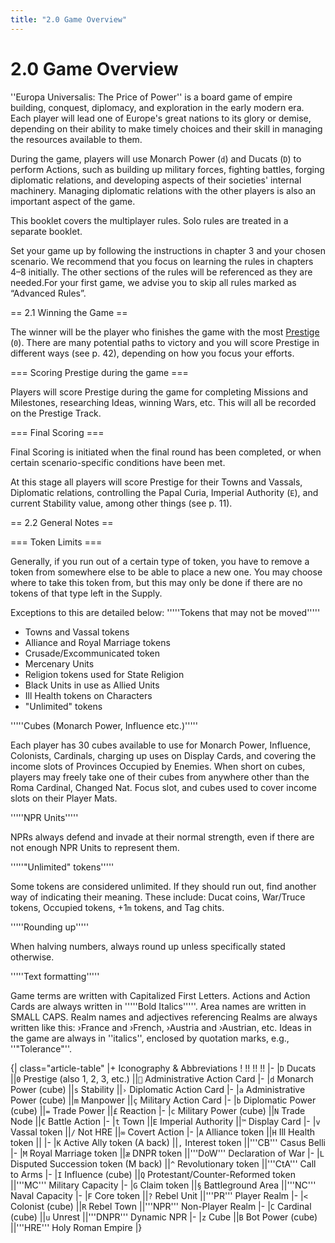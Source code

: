 ```yaml
---
title: "2.0 Game Overview"
---
```


# 2.0 Game Overview

''Europa Universalis: The Price of Power'' is a board game of empire building, conquest, diplomacy, and exploration in the early modern era. Each player will lead one of Europe's great nations to its glory or demise, depending on their ability to make timely choices and their skill in managing the resources available to them. 

During the game, players will use Monarch Power (<code>d</code>) and Ducats (<code>D</code>) to perform Actions, such as building up military forces, fighting battles, forging diplomatic relations, and developing aspects of their societies' internal machinery. Managing diplomatic relations with the other players is also an important aspect of the game.

This booklet covers the multiplayer rules. Solo rules are treated in a separate booklet.

Set your game up by following the instructions in chapter 3 and your chosen scenario. We recommend that you focus on learning the rules in chapters 4–8 initially. The other sections of the rules will be referenced as they are needed.For your first game, we advise you to skip all rules marked as “Advanced Rules”.

== 2.1 Winning the Game ==

The winner will be the player who finishes the game with the most [Prestige](/docs/17-0-victory-and-prestige/#171-the-prestige-track) (<code>0</code>). There are many potential paths to victory and you will score Prestige in different ways (see p. 42), depending on how you focus your efforts.

=== Scoring Prestige during the game ===

Players will score Prestige during the game for completing Missions and Milestones, researching Ideas, winning Wars, etc. This will all be recorded on the Prestige Track.

=== Final Scoring ===

Final Scoring is initiated when the final round has been completed, or when certain scenario-specific conditions have been met.

At this stage all players will score Prestige for their Towns and Vassals, Diplomatic relations, controlling the Papal Curia, Imperial Authority (<code>E</code>), and current Stability value, among other things (see p. 11).

== 2.2 General Notes ==

=== Token Limits ===

Generally, if you run out of a certain type of token, you have to remove a token from somewhere else to be able to place a new one. You may choose where to take this token from, but this may only be done if there are no tokens of that type left in the Supply.

Exceptions to this are detailed below:
'''''Tokens that may not be moved'''''
* Towns and Vassal tokens
* Alliance and Royal Marriage tokens
* Crusade/Excommunicated token
* Mercenary Units
* Religion tokens used for State Religion
* Black Units in use as Allied Units
* Ill Health tokens on Characters
* "Unlimited" tokens

'''''Cubes (Monarch Power, Influence etc.)'''''

Each player has 30 cubes available to use for Monarch Power, Influence, Colonists, Cardinals, charging up uses on Display Cards, and covering the income slots of Provinces Occupied by Enemies. When short on cubes, players may freely take one of their cubes from anywhere other than the Roma Cardinal, Changed Nat. Focus slot, and cubes used to cover income slots on their Player Mats.

'''''NPR Units'''''

NPRs always defend and invade at their normal strength, even if there are not enough NPR Units to represent them. 

'''''"Unlimited" tokens'''''

Some tokens are considered unlimited. If they should run out, find another way of indicating their meaning. These include: Ducat coins, War/Truce tokens, Occupied tokens, +1<code>m</code> tokens, and Tag chits.


'''''Rounding up'''''

When halving numbers, always round up unless specifically stated otherwise.

'''''Text formatting'''''

Game terms are written with Capitalized First Letters. Actions and Action Cards are always written in '''''Bold Italics'''''. Area names are written in SMALL CAPS. Realm names and adjectives referencing Realms are always written like this: ›France and ›French, ›Austria and ›Austrian, etc. Ideas in the game are always in ''italics'', enclosed by quotation marks, e.g., ''"Tolerance"''.

{| class="article-table"
|+ Iconography & Abbreviations
! !! !! !!
|-
|<code>D</code> Ducats								||<code>0</code> Prestige (also 1, 2, 3, etc.)		||<code></code> Administrative Action Card
|-
|<code>d</code> Monarch Power (cube)				||<code>s</code> Stability                          ||<code>›</code> Diplomatic Action Card
|-
|<code>a</code> Administrative Power (cube)        ||<code>m</code> Manpower                           ||<code>ç</code> Military Action Card
|-
|<code>b</code> Diplomatic Power (cube)            ||<code>=</code> Trade Power                        ||<code>£</code> Reaction
|-
|<code>c</code> Military Power (cube)              ||<code>N</code> Trade Node                         ||<code>€</code> Battle Action
|-
|<code>t</code> Town                               ||<code>E</code> Imperial Authority                 ||<code>™</code> Display Card
|-
|<code>v</code> Vassal token                       ||<code>/</code> Not HRE                            ||<code>∞</code> Covert Action
|-
|<code>A</code> Alliance token                     ||<code>H</code> Ill Health token                   ||
|-
|<code>K</code> Active Ally token (A back)         ||<code>,</code> Interest token                     ||'''CB''' Casus Belli
|-
|<code>M</code> Royal Marriage token               ||<code>æ</code> DNPR token                         ||'''DoW''' Declaration of War
|-
|<code>L</code> Disputed Succession token (M back)	||<code>^</code> Revolutionary token                ||'''CtA''' Call to Arms
|-
|<code>I</code> Influence (cube)					||<code>Q</code> Protestant/Counter-Reformed token	||'''MC''' Military Capacity
|-
|<code>G</code> Claim token                        ||<code>§</code> Battleground Area                  ||'''NC''' Naval Capacity
|-
|<code>F</code> Core token                         ||<code>?</code> Rebel Unit                         ||'''PR''' Player Realm
|-
|<code><</code> Colonist (cube)                    ||<code>R</code> Rebel Town                         ||'''NPR''' Non-Player Realm
|-
|<code>C</code> Cardinal (cube)                    ||<code>u</code> Unrest                             ||'''DNPR''' Dynamic NPR
|-
|<code>z</code> Cube                               ||<code>B</code> Bot Power (cube)                   ||'''HRE''' Holy Roman Empire
|}